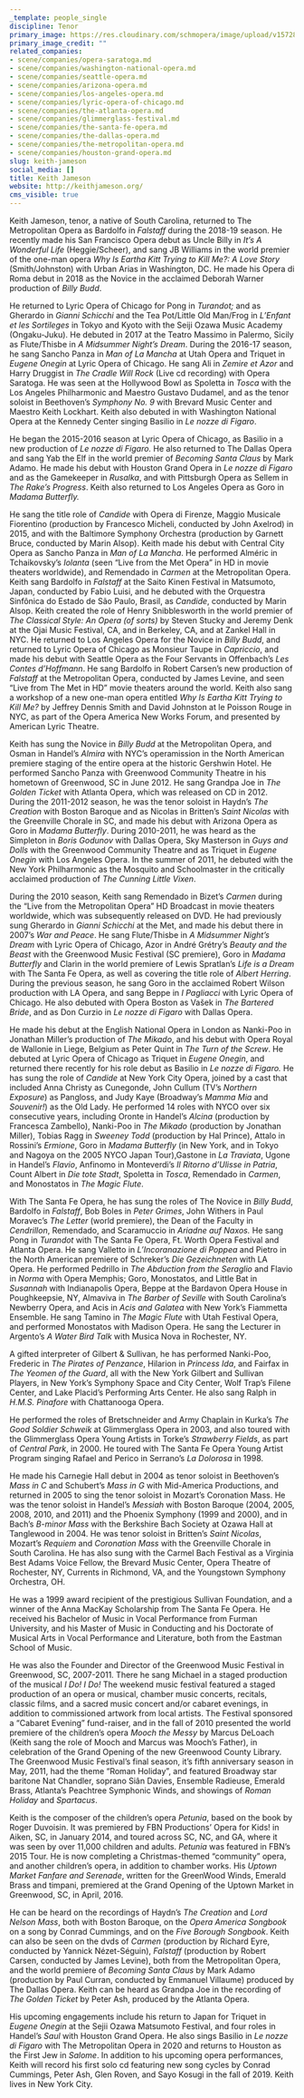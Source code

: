 ```yaml
---
_template: people_single
discipline: Tenor
primary_image: https://res.cloudinary.com/schmopera/image/upload/v1572812932/media/2019/11/KeithJamesonFullRes-7_uqz4ua.jpg
primary_image_credit: ""
related_companies:
- scene/companies/opera-saratoga.md
- scene/companies/washington-national-opera.md
- scene/companies/seattle-opera.md
- scene/companies/arizona-opera.md
- scene/companies/los-angeles-opera.md
- scene/companies/lyric-opera-of-chicago.md
- scene/companies/the-atlanta-opera.md
- scene/companies/glimmerglass-festival.md
- scene/companies/the-santa-fe-opera.md
- scene/companies/the-dallas-opera.md
- scene/companies/the-metropolitan-opera.md
- scene/companies/houston-grand-opera.md
slug: keith-jameson
social_media: []
title: Keith Jameson
website: http://keithjameson.org/
cms_visible: true
---
```

Keith Jameson, tenor, a native of South Carolina, returned to The Metropolitan Opera as Bardolfo in _Falstaff_ during the 2018-19 season. He recently made his San Francisco Opera debut as Uncle Billy in _It’s A Wonderful Life_ (Heggie/Scheer), and sang JB Williams in the world premier of the one-man opera _Why Is Eartha Kitt Trying to Kill Me?: A Love Story_ (Smith/Johnston) with Urban Arias in Washington, DC. He made his Opera di Roma debut in 2018 as the Novice in the acclaimed Deborah Warner production of _Billy Budd_.

He returned to Lyric Opera of Chicago for Pong in _Turandot;_ and as Gherardo in _Gianni Schicchi_ and the Tea Pot/Little Old Man/Frog in _L’Enfant et les Sortileges_ in Tokyo and Kyoto with the Seiji Ozawa Music Academy (Ongaku-Juku). He debuted in 2017 at the Teatro Massimo in Palermo, Sicily as Flute/Thisbe in _A Midsummer Night’s Dream_. During the 2016-17 season, he sang Sancho Panza in _Man of La Mancha_ at Utah Opera and Triquet in _Eugene Onegin_ at Lyric Opera of Chicago. He sang Ali in _Zemire et Azor_ and Harry Druggist in _The Cradle Will Rock_ (Live cd recording) with Opera Saratoga. He was seen at the Hollywood Bowl as Spoletta in _Tosca_ with the Los Angeles Philharmonic and Maestro Gustavo Dudamel, and as the tenor soloist in Beethoven’s _Symphony No. 9_ with Brevard Music Center and Maestro Keith Lockhart. Keith also debuted in with Washington National Opera at the Kennedy Center singing Basilio in _Le nozze di Figaro_.

He began the 2015-2016 season at Lyric Opera of Chicago, as Basilio in a new production of _Le nozze di Figaro._ He also returned to The Dallas Opera and sang Yab the Elf in the world premier of _Becoming Santa Claus_ by Mark Adamo. He made his debut with Houston Grand Opera in _Le nozze di Figaro_ and as the Gamekeeper in _Rusalka_, and with Pittsburgh Opera as Sellem in _The Rake’s Progress_. Keith also returned to Los Angeles Opera as Goro in _Madama Butterfly._

He sang the title role of _Candide_ with Opera di Firenze, Maggio Musicale Fiorentino (production by Francesco Micheli, conducted by John Axelrod) in 2015, and with the Baltimore Symphony Orchestra (production by Garnett Bruce, conducted by Marin Alsop). Keith made his debut with Central City Opera as Sancho Panza in _Man of La Mancha_. He performed Alméric in Tchaikovsky’s _Iolanta_ (seen “Live from the Met Opera” in HD in movie theaters worldwide), and Remendado in _Carmen_ at the Metropolitan Opera. Keith sang Bardolfo in _Falstaff_ at the Saito Kinen Festival in Matsumoto, Japan, conducted by Fabio Luisi, and he debuted with the Orquestra Sinfônica do Estado de São Paulo, Brasil, as _Candide_, conducted by Marin Alsop. Keith created the role of Henry Snibblesworth in the world premier of _The Classical Style: An Opera (of sorts)_ by Steven Stucky and Jeremy Denk at the Ojai Music Festival, CA, and in Berkeley, CA, and at Zankel Hall in NYC. He returned to Los Angeles Opera for the Novice in _Billy Budd_, and returned to Lyric Opera of Chicago as Monsieur Taupe in _Capriccio_, and made his debut with Seattle Opera as the Four Servants in Offenbach’s _Les Contes d’Hoffmann_. He sang Bardolfo in Robert Carsen’s new production of _Falstaff_ at the Metropolitan Opera, conducted by James Levine, and seen “Live from The Met in HD” movie theaters around the world. Keith also sang a workshop of a new one-man opera entitled _Why Is Eartha Kitt Trying to Kill Me?_ by Jeffrey Dennis Smith and David Johnston at le Poisson Rouge in NYC, as part of the Opera America New Works Forum, and presented by American Lyric Theatre.

Keith has sung the Novice in _Billy Budd_ at the Metropolitan Opera, and Osman in Handel’s _Almira_ with NYC’s operamission in the North American premiere staging of the entire opera at the historic Gershwin Hotel. He performed Sancho Panza with Greenwood Community Theatre in his hometown of Greenwood, SC in June 2012. He sang Grandpa Joe in _The Golden Ticket_ with Atlanta Opera, which was released on CD in 2012. During the 2011-2012 season, he was the tenor soloist in Haydn’s _The Creation_ with Boston Baroque and as Nicolas in Britten’s _Saint Nicolas_ with the Greenville Chorale in SC, and made his debut with Arizona Opera as Goro in _Madama Butterfly_. During 2010-2011, he was heard as the Simpleton in _Boris Godunov_ with Dallas Opera, Sky Masterson in _Guys and Dolls_ with the Greenwood Community Theatre and as Triquet in _Eugene Onegin_ with Los Angeles Opera. In the summer of 2011, he debuted with the New York Philharmonic as the Mosquito and Schoolmaster in the critically acclaimed production of _The Cunning Little Vixen_.

During the 2010 season, Keith sang Remendado in Bizet’s _Carmen_ during the “Live from the Metropolitan Opera” HD Broadcast in movie theaters worldwide, which was subsequently released on DVD. He had previously sung Gherardo in _Gianni Schicchi_ at the Met, and made his debut there in 2007’s _War and Peace_. He sang Flute/Thisbe in _A Midsummer Night’s Dream_ with Lyric Opera of Chicago, Azor in André Grétry’s _Beauty and the Beast_ with the Greenwood Music Festival (SC premiere), Goro in _Madama Butterfly_ and Clarìn in the world premiere of Lewis Spratlan’s _Life is a Dream_ with The Santa Fe Opera, as well as covering the title role of _Albert Herring_. During the previous season, he sang Goro in the acclaimed Robert Wilson production with LA Opera, and sang Beppe in _I Pagliacci_ with Lyric Opera of Chicago. He also debuted with Opera Boston as Vašek in _The Bartered Bride_, and as Don Curzio in _Le nozze di Figaro_ with Dallas Opera.

He made his debut at the English National Opera in London as Nanki-Poo in Jonathan Miller’s production of _The Mikado_, and his debut with Opera Royal de Wallonie in Liege, Belgium as Peter Quint in _The Turn of the Screw_. He debuted at Lyric Opera of Chicago as Triquet in _Eugene Onegin_, and returned there recently for his role debut as Basilio in _Le nozze di Figaro._ He has sung the role of _Candide_ at New York City Opera, joined by a cast that included Anna Christy as Cunegonde, John Cullum (TV’s _Northern Exposure_) as Pangloss, and Judy Kaye (Broadway’s _Mamma Mia_ and _Souvenir!_) as the Old Lady. He performed 14 roles with NYCO over six consecutive years, including Oronte in Handel’s _Alcina_ (production by Francesca Zambello), Nanki-Poo in _The Mikado_ (production by Jonathan Miller), Tobias Ragg in _Sweeney Todd_ (production by Hal Prince), Attalo in Rossini’s _Ermione_, Goro in _Madama Butterfly_ (in New York, and in Tokyo and Nagoya on the 2005 NYCO Japan Tour),Gastone in _La Traviata_, Ugone in Handel’s _Flavio_, Anfinomo in Monteverdi’s _Il Ritorno d’Ulisse in Patria_, Count Albert in _Die tote Stadt_, Spoletta in _Tosca_, Remendado in _Carmen_, and Monostatos in _The Magic Flute_.

With The Santa Fe Opera, he has sung the roles of The Novice in _Billy Budd_, Bardolfo in _Falstaff_, Bob Boles in _Peter Grimes_, John Withers in Paul Moravec’s _The Letter_ (world premiere), the Dean of the Faculty in _Cendrillon_, Remendado, and Scaramuccio in _Ariadne auf Naxos._ He sang Pong in _Turandot_ with The Santa Fe Opera, Ft. Worth Opera Festival and Atlanta Opera. He sang Valletto in _L’Incoranazione di Poppea_ and Pietro in the North American premiere of Schreker’s _Die Gezeichneten_ with LA Opera. He performed Pedrillo in _The Abduction from the Seraglio_ and Flavio in _Norma_ with Opera Memphis; Goro, Monostatos, and Little Bat in _Susannah_ with Indianapolis Opera, Beppe at the Bardavon Opera House in Poughkeepsie, NY, Almaviva in _The Barber of Seville_ with South Carolina’s Newberry Opera, and Acis in _Acis and Galatea_ with New York’s Fiammetta Ensemble. He sang Tamino in _The Magic Flute_ with Utah Festival Opera, and performed Monostatos with Madison Opera. He sang the Lecturer in Argento’s _A Water Bird Talk_ with Musica Nova in Rochester, NY.

A gifted interpreter of Gilbert & Sullivan, he has performed Nanki-Poo, Frederic in _The Pirates of Penzance_, Hilarion in _Princess Ida_, and Fairfax in _The Yeomen of the Guard_, all with the New York Gilbert and Sullivan Players, in New York’s Symphony Space and City Center, Wolf Trap’s Filene Center, and Lake Placid’s Performing Arts Center. He also sang Ralph in _H.M.S. Pinafore_ with Chattanooga Opera.

He performed the roles of Bretschneider and Army Chaplain in Kurka’s _The Good Soldier Schweik_ at Glimmerglass Opera in 2003, and also toured with the Glimmerglass Opera Young Artists in Torke’s _Strawberry Fields_, as part of _Central Park_, in 2000. He toured with The Santa Fe Opera Young Artist Program singing Rafael and Perico in Serrano’s _La Dolorosa_ in 1998.

He made his Carnegie Hall debut in 2004 as tenor soloist in Beethoven’s _Mass in C_ and Schubert’s _Mass in G_ with Mid-America Productions, and returned in 2005 to sing the tenor soloist in Mozart’s Coronation Mass. He was the tenor soloist in Handel’s _Messiah_ with Boston Baroque (2004, 2005, 2008, 2010, and 2011) and the Phoenix Symphony (1999 and 2000), and in Bach’s _B-minor Mass_ with the Berkshire Bach Society at Ozawa Hall at Tanglewood in 2004. He was tenor soloist in Britten’s _Saint Nicolas_, Mozart’s _Requiem_ and _Coronation Mass_ with the Greenville Chorale in South Carolina. He has also sung with the Carmel Bach Festival as a Virginia Best Adams Voice Fellow, the Brevard Music Center, Opera Theatre of Rochester, NY, Currents in Richmond, VA, and the Youngstown Symphony Orchestra, OH.

He was a 1999 award recipient of the prestigious Sullivan Foundation, and a winner of the Anna MacKay Scholarship from The Santa Fe Opera. He received his Bachelor of Music in Vocal Performance from Furman University, and his Master of Music in Conducting and his Doctorate of Musical Arts in Vocal Performance and Literature, both from the Eastman School of Music.

He was also the Founder and Director of the Greenwood Music Festival in Greenwood, SC, 2007-2011. There he sang Michael in a staged production of the musical _I Do! I Do!_ The weekend music festival featured a staged production of an opera or musical, chamber music concerts, recitals, classic films, and a sacred music concert and/or cabaret evenings, in addition to commissioned artwork from local artists. The Festival sponsored a “Cabaret Evening” fund-raiser, and in the fall of 2010 presented the world premiere of the children’s opera _Mooch the Messy_ by Marcus DeLoach (Keith sang the role of Mooch and Marcus was Mooch’s Father), in celebration of the Grand Opening of the new Greenwood County Library. The Greenwood Music Festival’s final season, it’s fifth anniversary season in May, 2011, had the theme “Roman Holiday”, and featured Broadway star baritone Nat Chandler, soprano Siân Davies, Ensemble Radieuse, Emerald Brass, Atlanta’s Peachtree Symphonic Winds, and showings of _Roman Holiday_ and _Spartacus_.

Keith is the composer of the children’s opera _Petunia_, based on the book by Roger Duvoisin. It was premiered by FBN Productions’ Opera for Kids! in Aiken, SC, in January 2014, and toured across SC, NC, and GA, where it was seen by over 11,000 children and adults. _Petunia_ was featured in FBN’s 2015 Tour. He is now completing a Christmas-themed “community” opera, and another children’s opera, in addition to chamber works. His _Uptown Market Fanfare and Serenade_, written for the GreenWood Winds, Emerald Brass and timpani, premiered at the Grand Opening of the Uptown Market in Greenwood, SC, in April, 2016.

He can be heard on the recordings of Haydn’s _The Creation_ and _Lord Nelson Mass_, both with Boston Baroque, on the _Opera America Songbook_ on a song by Conrad Cummings, and on the _Five Borough Songbook_. Keith can also be seen on the dvds of _Carmen_ (production by Richard Eyre, conducted by Yannick Nézet-Séguin), _Falstaff_ (production by Robert Carsen, conducted by James Levine), both from the Metropolitan Opera, and the world premiere of _Becoming Santa Claus_ by Mark Adamo (production by Paul Curran, conducted by Emmanuel Villaume) produced by The Dallas Opera. Keith can be heard as Grandpa Joe in the recording of _The Golden Ticket_ by Peter Ash, produced by the Atlanta Opera.

His upcoming engagements include his return to Japan for Triquet in _Eugene Onegin_ at the Sejii Ozawa Matsumoto Festival, and four roles in Handel’s _Saul_ with Houston Grand Opera. He also sings Basilio in _Le nozze di Figaro_ with The Metropolitan Opera in 2020 and returns to Houston as the First Jew in _Salome_. In addition to his upcoming opera performances, Keith will record his first solo cd featuring new song cycles by Conrad Cummings, Peter Ash, Glen Roven, and Sayo Kosugi in the fall of 2019. Keith lives in New York City.